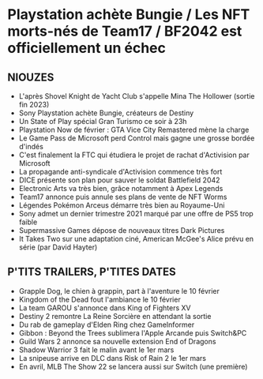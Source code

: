 # Playstation achète Bungie / Les NFT morts-nés de Team17 / BF2042 est officiellement un échec

## NIOUZES

- L'après Shovel Knight de Yacht Club s'appelle Mina The Hollower (sortie fin 2023)
- Sony Playstation achète Bungie, créateurs de Destiny
- Un State of Play spécial Gran Turismo ce soir à 23h
- Playstation Now de février : GTA Vice City Remastered mène la charge
- Le Game Pass de Microsoft perd Control mais gagne une grosse bordée d'indés
- C'est finalement la FTC qui étudiera le projet de rachat d'Activision par Microsoft
- La propagande anti-syndicale d'Activision commence très fort
- DICE présente son plan pour sauver le soldat Battlefield 2042
- Electronic Arts va très bien, grâce notamment à Apex Legends
- Team17 annonce puis annule ses plans de vente de NFT Worms
- Légendes Pokémon Arceus démarre très bien au Royaume-Uni
- Sony admet un dernier trimestre 2021 marqué par une offre de PS5 trop faible
- Supermassive Games dépose de nouveaux titres Dark Pictures
- It Takes Two sur une adaptation ciné, American McGee's Alice prévu en série (par David Hayter)

## P'TITS TRAILERS, P'TITES DATES

- Grapple Dog, le chien à grappin, part à l'aventure le 10 février
- Kingdom of the Dead fout l'ambiance le 10 février
- La team GAROU s'annonce dans King of Fighters XV
- Destiny 2 remontre La Reine Sorcière en attendant la sortie
- Du rab de gameplay d'Elden Ring chez GameInformer
- Gibbon : Beyond the Trees sublimera l'Apple Arcande puis Switch&PC
- Guild Wars 2 annonce sa nouvelle extension End of Dragons
- Shadow Warrior 3 fait le malin avant le 1er mars
- La snipeuse arrive en DLC dans Risk of Rain 2 le 1er mars
- En avril, MLB The Show 22 se lancera aussi sur Switch (une première)
